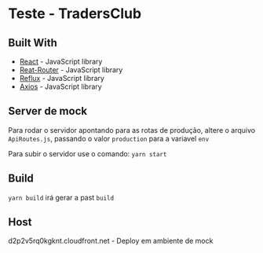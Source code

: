 # Teste - TradersClub 

## Built With

* [React](https://github.com/facebook/react) - JavaScript library
* [Reat-Router](https://github.com/ReactTraining/react-router) - JavaScript library
* [Reflux](https://github.com/reflux/refluxjs) - JavaScript library
* [Axios](https://github.com/axios/axios) - JavaScript library

## Server de mock

Para rodar o servidor apontando para as rotas de produção, altere o arquivo `ApiRoutes.js`, passando o valor `production` para a variavel `env`

Para subir o servidor use o comando: `yarn start`

## Build

`yarn build` irá gerar a past `build`

## Host
 d2p2v5rq0kgknt.cloudfront.net - Deploy em ambiente de mock